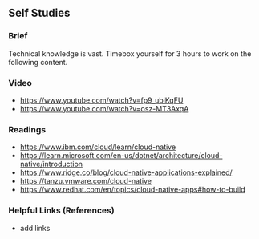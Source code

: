 ## Self Studies

### Brief

Technical knowledge is vast. Timebox yourself for 3 hours to work on the following content.

### Video 

- https://www.youtube.com/watch?v=fp9_ubiKqFU
- https://www.youtube.com/watch?v=osz-MT3AxqA

### Readings

- https://www.ibm.com/cloud/learn/cloud-native
- https://learn.microsoft.com/en-us/dotnet/architecture/cloud-native/introduction
- https://www.ridge.co/blog/cloud-native-applications-explained/
- https://tanzu.vmware.com/cloud-native
- https://www.redhat.com/en/topics/cloud-native-apps#how-to-build

### Helpful Links (References)

- add links

